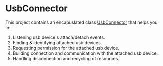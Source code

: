 # UsbConnector
This project contains an encapuslated class [UsbConnector](https://github.com/ZENG-Yuhao/UsbConnector/blob/master/app/src/main/java/com/zeng/example/usbconnector/UsbConnector/UsbConnector.java) that helps you in:

1) Listening usb device's attach/detach events.  
2) Finding & identifying attached usb devices.  
3) Requesting permission for the attached usb device.  
4) Building connection and communication with the attached usb device.    
5) Handling disconnection and recycling of resources.    
